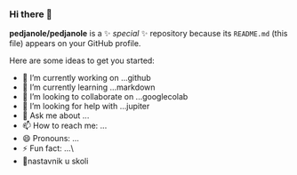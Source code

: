 ### Hi there 👋


**pedjanole/pedjanole** is a ✨ _special_ ✨ repository because its `README.md` (this file) appears on your GitHub profile.

Here are some ideas to get you started:

- 🔭 I’m currently working on ...github
- 🌱 I’m currently learning ...markdown
- 👯 I’m looking to collaborate on ...googlecolab
- 🤔 I’m looking for help with ...jupiter
- 💬 Ask me about ...
- 📫 How to reach me: ...
- 😄 Pronouns: ...
- ⚡ Fun fact: ...\
- :office:nastavnik u skoli

